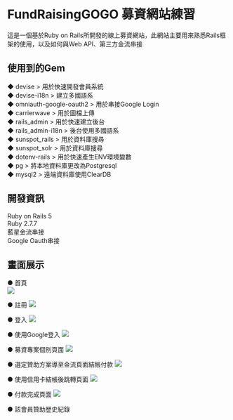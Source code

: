 
# FundRaisingGOGO 募資網站練習
這是一個基於Ruby on Rails所開發的線上募資網站，此網站主要用來熟悉Rails框架的使用，以及如何與Web API、第三方金流串接

## 使用到的Gem

◆ devise                    > 用於快速開發會員系統
<br/>
◆ devise-i18n               > 建立多國語系
<br/>
◆ omniauth-google-oauth2    > 用於串接Google Login
<br/>
◆ carrierwave               > 用於圖檔上傳
<br/>
◆ rails_admin               > 用於快速建立後台
<br/>
◆ rails_admin-i18n          > 後台使用多國語系
<br/>
◆ sunspot_rails             > 用於資料庫搜尋
<br/>
◆ sunspot_solr              > 用於資料庫搜尋
<br/>
◆ dotenv-rails              > 用於快速產生ENV環境變數
<br/>
◆ pg                        > 將本地資料庫更改為Postgresql
<br/>
◆ mysql2                    > 遠端資料庫使用ClearDB 
<br/>

##  開發資訊
Ruby on Rails 5
<br/>
Ruby  2.7.7
<br/>
藍星金流串接
<br/>
Google Oauth串接


##  畫面展示

● 首頁 
<br/>
<img src="https://i.imgur.com/y20Qvqn.png">

● 註冊
<img src="https://i.imgur.com/SXgBETk.png">

● 登入
<img src="https://i.imgur.com/r4Z6gPl.png">

● 使用Google登入
<img src="https://i.imgur.com/1VX4ZrJ.png">

● 募資專案個別頁面
<img src="https://i.imgur.com/6beo71V.png">

● 選定贊助方案導至金流頁面結帳付款
<img src="https://i.imgur.com/2ouyOma.png">

● 使用信用卡結帳後跳轉頁面
<img src="https://i.imgur.com/FynNJYi.png">

● 付款完成頁面
<img src="https://i.imgur.com/pE412uK.png">

● 該會員贊助歷史紀錄
<img src="">
